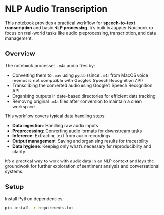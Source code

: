 # NLP Audio Transcription

This notebook provides a practical workflow for **speech-to-text transcription** and basic **NLP processing**. It’s built in Jupyter Notebook to focus on real-world tasks like audio preprocessing, transcription, and data management.

## Overview

The notebook processes `.m4a` audio files by:

- Converting them to `.wav` using `pydub` (since `.m4a` from MacOS voice memos is not compatible with Google’s Speech Recognition API)
- Transcribing the converted audio using Google’s Speech Recognition API
- Organising outputs in date-based directories for efficient data tracking
- Removing original `.m4a` files after conversion to maintain a clean workspace

This workflow covers typical data handling steps:

- **Data ingestion**: Handling raw audio inputs
- **Preprocessing**: Converting audio formats for downstream tasks
- **Inference**: Extracting text from audio recordings
- **Output management**: Saving and organising results for traceability
- **Data hygiene**: Keeping only what’s necessary for reproducibility and clarity

It’s a practical way to work with audio data in an NLP context and lays the groundwork for further exploration of sentiment analysis and conversational systems.

## Setup

Install Python dependencies:

```bash
pip install -r requirements.txt
